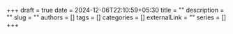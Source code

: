 +++ 
draft = true
date = 2024-12-06T22:10:59+05:30
title = ""
description = ""
slug = ""
authors = []
tags = []
categories = []
externalLink = ""
series = []
+++
